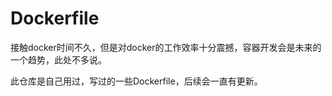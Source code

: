 # Dockerfile

接触docker时间不久，但是对docker的工作效率十分震撼，容器开发会是未来的一个趋势，此处不多说。

此仓库是自己用过，写过的一些Dockerfile，后续会一直有更新。
